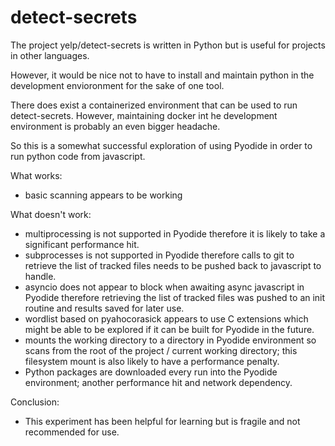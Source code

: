 # detect-secrets

The project yelp/detect-secrets is written in Python but is useful for projects in other languages.

However, it would be nice not to have to install and maintain python in the development envioronment for the sake of one tool.

There does exist a containerized environment that can be used to run detect-secrets. However, maintaining docker int he development environment is probably an even bigger headache.

So this is a somewhat successful exploration of using Pyodide in order to run python code from javascript.

What works:

- basic scanning appears to be working

What doesn't work:

- multiprocessing is not supported in Pyodide therefore it is likely to take a significant performance hit.
- subprocesses is not supported in Pyodide therefore calls to git to retrieve the list of tracked files needs to be pushed back to javascript to handle.
- asyncio does not appear to block when awaiting async javascript in Pyodide therefore retrieving the list of tracked files was pushed to an init routine and results saved for later use.
- wordlist based on pyahocorasick appears to use C extensions which might be able to be explored if it can be built for Pyodide in the future.
- mounts the working directory to a directory in Pyodide environment so scans from the root of the project / current working directory; this filesystem mount is also likely to have a performance penalty.
- Python packages are downloaded every run into the Pyodide environment; another performance hit and network dependency.

Conclusion:

- This experiment has been helpful for learning but is fragile and not recommended for use.
